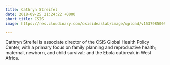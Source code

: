 ```yaml
---
title: Cathryn Streifel
date: 2018-09-25 21:24:22 +0000
short_title: CSIS
image: https://res.cloudinary.com/csisideaslab/image/upload/v1537985009/health-commission/Streifel_Cathryn.jpg

---
```

Cathryn Streifel is associate director of the CSIS Global Health Policy Center, with a primary focus on family planning and reproductive health; maternal, newborn, and child survival; and the Ebola outbreak in West Africa.